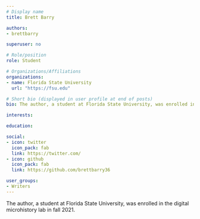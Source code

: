 ```yaml
---
# Display name
title: Brett Barry

authors:
- brettbarry

superuser: no

# Role/position
role: Student

# Organizations/Affiliations
organizations:
- name: Florida State University
  url: "https://fsu.edu"

# Short bio (displayed in user profile at end of posts)
bio: The author, a student at Florida State University, was enrolled in the digital microhistory lab in fall 2021.

interests:

education:

social:
- icon: twitter
  icon_pack: fab
  link: https://twitter.com/
- icon: github
  icon_pack: fab
  link: https://github.com/brettbarry36

user_groups:
- Writers
---
```

The author, a student at Florida State University, was enrolled in the digital microhistory lab in fall 2021.
